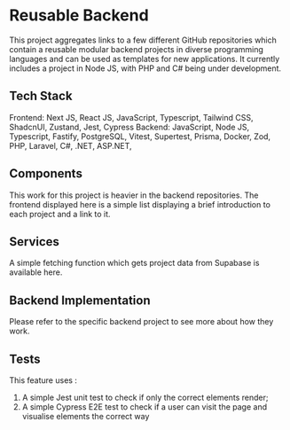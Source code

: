 # Reusable Backend

This project aggregates links to a few different GitHub repositories which contain a reusable modular backend projects in diverse programming languages and can be used as templates for new applications. It currently includes a project in Node JS, with PHP and C# being under development.

## Tech Stack

Frontend: Next JS, React JS, JavaScript, Typescript, Tailwind CSS, ShadcnUI, Zustand, Jest, Cypress
Backend: JavaScript, Node JS, Typescript, Fastify, PostgreSQL, Vitest, Supertest, Prisma, Docker, Zod, PHP, Laravel, C#, .NET, ASP.NET,

## Components

This work for this project is heavier in the backend repositories. The frontend displayed here is a simple list displaying a brief introduction to each project and a link to it.

## Services

A simple fetching function which gets project data from Supabase is available here.

## Backend Implementation

Please refer to the specific backend project to see more about how they work.

## Tests

This feature uses :

1. A simple Jest unit test to check if only the correct elements render;
2. A simple Cypress E2E test to check if a user can visit the page and visualise elements the correct way
